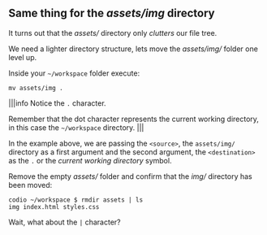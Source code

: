 ## Same thing for the _assets/img_ directory

It turns out that the _assets/_ directory only _clutters_ our file tree. 

We need a lighter directory structure, lets move the _assets/img/_ folder one level up.

Inside your `~/workspace` folder execute:

```
mv assets/img .
```

|||info
Notice the `.` character. 

Remember that the dot character represents the current working directory, in this case the `~/workspace` directory. 
|||

In the example above, we are passing the `<source>`, the `assets/img/` directory as a first argument and the second argument, the `<destination>` as the `.` or the _current working directory_ symbol.

Remove the empty _assets/_ folder and confirm that the _img/_ directory has been moved:

```
codio ~/workspace $ rmdir assets | ls
img index.html styles.css
```

Wait, what about the `|` character?